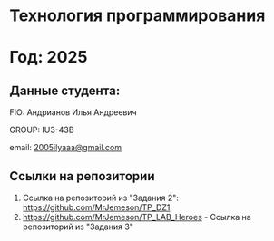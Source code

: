 # Технология программирования
# Год: 2025

## Данные студента:

FIO: Андрианов Илья Андреевич

GROUP: IU3-43B

email: 2005ilyaaa@gmail.com

## Ссылки на репозитории



1. Ссылка на репозиторий из "Задания 2": https://github.com/MrJemeson/TP_DZ1
2. https://github.com/MrJemeson/TP_LAB_Heroes - Ссылка на репозиторий из "Задания 3"


